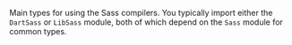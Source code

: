 Main types for using the Sass compilers.  You typically import either the
`DartSass` or `LibSass` module, both of which depend on the `Sass` module for
common types.
